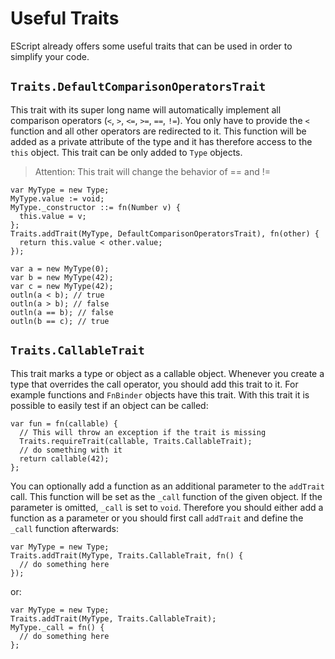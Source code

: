# Useful Traits
EScript already offers some useful traits that can be used in order to simplify your code.

## `Traits.DefaultComparisonOperatorsTrait`
This trait with its super long name will automatically implement all comparison operators (`<`, `>`, `<=`, `>=`, `==`, `!=`). You only have to provide the `<` function and all other operators are redirected to it. This function will be added as a private attribute of the type and it has therefore access to the `this` object.
This trait can be only added to `Type` objects.

> Attention: This trait will change the behavior of == and !=

```
var MyType = new Type;
MyType.value := void;
MyType._constructor ::= fn(Number v) {
  this.value = v;
};
Traits.addTrait(MyType, DefaultComparisonOperatorsTrait), fn(other) {
  return this.value < other.value;
});

var a = new MyType(0);
var b = new MyType(42);
var c = new MyType(42);
outln(a < b); // true
outln(a > b); // false
outln(a == b); // false
outln(b == c); // true
```

## `Traits.CallableTrait`
This trait marks a type or object as a callable object. Whenever you create a type that overrides the call operator, you should add this trait to it. For example functions and `FnBinder` objects have this trait. With this trait it is possible to easily test if an object can be called:
```
var fun = fn(callable) {
  // This will throw an exception if the trait is missing
  Traits.requireTrait(callable, Traits.CallableTrait);
  // do something with it
  return callable(42);
};
```

You can optionally add a function as an additional parameter to the `addTrait` call. This function will be set as the `_call` function of the given object. If the parameter is omitted, `_call` is set to `void`. Therefore you should either add a function as a parameter or you should first call `addTrait` and define the `_call` function afterwards:
```
var MyType = new Type;
Traits.addTrait(MyType, Traits.CallableTrait, fn() {
  // do something here
});
```
or:
```
var MyType = new Type;
Traits.addTrait(MyType, Traits.CallableTrait);
MyType._call = fn() {
  // do something here
};
```
